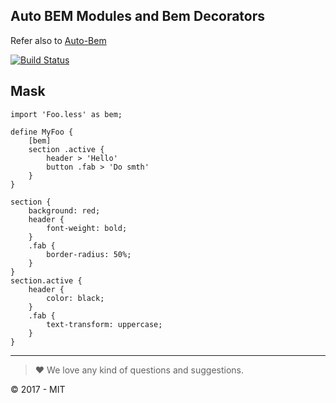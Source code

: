 Auto BEM Modules and Bem Decorators
----

Refer also to [Auto-Bem](https://travis-ci.org/tenbits/autoBem)

[![Build Status](https://travis-ci.org/tenbits/autoBem-mask.png?branch=master)](https://travis-ci.org/tenbits/autoBem-mask)

## Mask


```mask
import 'Foo.less' as bem;

define MyFoo { 
    [bem]
    section .active {
        header > 'Hello'
        button .fab > 'Do smth'
    }
}
```

```less
section {
    background: red;
    header {
        font-weight: bold;        
    }
    .fab {
        border-radius: 50%;
    }
}
section.active {
    header {
        color: black;
    }
    .fab {
        text-transform: uppercase;
    }
}
```



---

> :heart: We love any kind of questions and suggestions.

:copyright: 2017 - MIT
